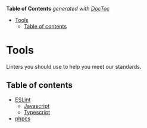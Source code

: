 <!-- START doctoc generated TOC please keep comment here to allow auto update -->
<!-- DON'T EDIT THIS SECTION, INSTEAD RE-RUN doctoc TO UPDATE -->
**Table of Contents**  *generated with [DocToc](https://github.com/thlorenz/doctoc)*

- [Tools](#tools)
  - [Table of contents](#table-of-contents)

<!-- END doctoc generated TOC please keep comment here to allow auto update -->

# Tools
Linters you should use to help you meet our standards.

## Table of contents

- [ESLint](/development/tools/linters/eslint)
    - [Javascript](/development/tools/linters/eslint/javascript.md)
    - [Typescript](/development/tools/linters/eslint/typescript.md)
- [phpcs](/development/tools/linters/phpcs.md)
